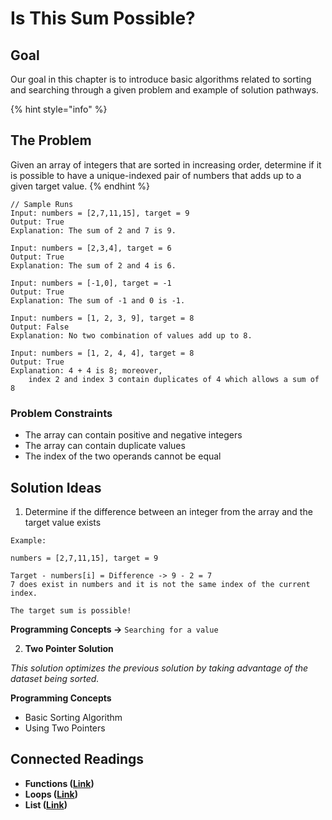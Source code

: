 # Is This Sum Possible?

## Goal

Our goal in this chapter is to introduce basic algorithms related to sorting and searching through a given problem and example of solution pathways.

{% hint style="info" %}
## The Problem

Given an array of integers that are sorted in increasing order, determine if it is possible to have a unique-indexed pair of numbers that adds up to a given target value.
{% endhint %}

```
// Sample Runs
Input: numbers = [2,7,11,15], target = 9
Output: True
Explanation: The sum of 2 and 7 is 9. 

Input: numbers = [2,3,4], target = 6
Output: True
Explanation: The sum of 2 and 4 is 6. 

Input: numbers = [-1,0], target = -1
Output: True
Explanation: The sum of -1 and 0 is -1.

Input: numbers = [1, 2, 3, 9], target = 8
Output: False
Explanation: No two combination of values add up to 8.

Input: numbers = [1, 2, 4, 4], target = 8
Output: True
Explanation: 4 + 4 is 8; moreover, 
    index 2 and index 3 contain duplicates of 4 which allows a sum of 8
```

### Problem Constraints

* The array can contain positive and negative integers
* The array can contain duplicate values
* The index of the two operands cannot be equal

## Solution Ideas

1. Determine if the difference between an integer from the array and the target value exists

```
Example:

numbers = [2,7,11,15], target = 9

Target - numbers[i] = Difference -> 9 - 2 = 7
7 does exist in numbers and it is not the same index of the current index.

The target sum is possible!
```

**Programming Concepts ->** `Searching for a value`

2. **Two Pointer Solution**

_This solution optimizes the previous solution by taking advantage of the dataset being sorted._

**Programming Concepts**

* Basic Sorting Algorithm
* Using Two Pointers

## Connected Readings

* **Functions (**[**Link**](../../defining-functions/functions.md)**)**
* **Loops (**[**Link**](../../iterations/)**)**
* **List (**[**Link**](../../collections/tuples-and-lists/list-basics.md)**)**
